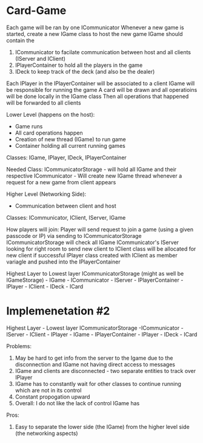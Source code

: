 # Card-Game

Each game will be ran by one ICommunicator
Whenever a new game is started, create a new IGame class to host the new game
IGame should contain the 
1. ICommunicator to facilate communication between host and all clients (IServer and IClient)
2. IPlayerContainer to hold all the players in the game
3. IDeck to keep track of the deck (and also be the dealer)

Each IPlayer in the IPlayerContainer will be associated to a client
IGame will be responsible for running the game
A card will be drawn and all operatioins will be done locally in the IGame class
Then all operations that happened will be forwarded to all clients

Lower Level (happens on the host):
- Game runs
- All card operations happen
- Creation of new thread (IGame) to run game
- Container holding all current running games

Classes:
IGame, IPlayer, IDeck, IPlayerContainer

Needed Class:
ICommunicatorStorage 
    - will hold all IGame and their respective ICommunicator
    - Will create new IGame thread whenever a request for a new game from client appears

Higher Level (Networking Side):
- Communication between client and host

Classes:
ICommunicator, IClient, IServer, IGame

How players will join:
Player will send request to join a game (using a given passcode or IP) via sending to ICommunicatorStorage
ICommunicatorStorage will check all IGame ICommunicator's IServer looking for right room to send new client to
IClient class will be allocated for new client if successful
IPlayer class created with IClient as member variagle and pushed into the IPlayerContainer

Highest Layer to Lowest layer
ICommunicatorStorage (might as well be IGameStorage)
    - IGame
        - ICommunicator
            - IServer
        - IPlayerContainer
            - IPlayer
                - IClient
        - IDeck
            - ICard

# Implemenetation #2

Highest Layer - Lowest layer
ICommunicatorStorage
    -ICommunicator
        - IServer
        - IClient
            - IPlayer
        - IGame
            - IPlayerContainer
                - IPlayer
            - IDeck
                - ICard

Problems:
1. May be hard to get info from the server to the Igame due to the disconnection and IGame not having direct access to messages
2. IGame and clients are disconnected - two separate entities to track over IPlayer
3. IGame has to constantly wait for other classes to continue running which are not in its control
4. Constant propogation upward
4. Overall: I do not like the lack of control IGame has

Pros:
1. Easy to separate the lower side (the IGame) from the higher level side (the networking aspects)
